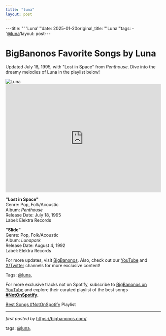 ```yaml
---
title: "luna"
layout: post
---
```

---title: "' 'Luna''"date: 2025-01-20original_title: "'Luna'"tags:  - '[@luna](/tags/luna/)'layout: post---<!-- Title of the Post --><h1 >BigBanonos Favorite Songs by Luna</h1> <!-- Introductory Text --><p >Updated July 18, 1995, with "Lost in Space" from <em>Penthouse</em>. Dive into the dreamy melodies of Luna in the playlist below!</p> <!-- Featured Image --><div > <img src="https://i.scdn.co/image/ab6761610000e5eb7bbb4aa16fe88118935068d5" alt="Luna" /></div> <!-- Spotify Embed --><div > <iframe src="https://open.spotify.com/embed/playlist/5YbaKuoqJLCC5qFFjcIj2Y?utm_source=generator" width="100%" height="352" frameborder="0" allowfullscreen="" allow="autoplay; clipboard-write; encrypted-media; fullscreen; picture-in-picture" loading="lazy"></iframe></div> <!-- Song Information --><div > <p><strong>"Lost in Space"</strong><br> Genre: Pop, Folk/Acoustic<br> Album: <em>Penthouse</em><br> Release Date: July 18, 1995<br> Label: Elektra Records</p> <p><strong>"Slide"</strong><br> Genre: Pop, Folk/Acoustic<br> Album: <em>Lunapark</em><br> Release Date: August 4, 1992<br> Label: Elektra Records</p></div> <!-- Footer Links --><div > <p>For more updates, visit <a href="https://bigbanonos.com/" target="_blank">BigBanonos</a>. Also, check out our <a href="https://www.youtube.com/[@BigBanonos](/tags/BigBanonos/)" target="_blank">YouTube</a> and <a href="https://x.com/bigbanonos" target="_blank">X/Twitter</a> channels for more exclusive content!</p></div> <!-- Tags --><p >Tags: [@luna](/tags/luna/),</p><!--Subscribe and Playlist Links--><div>    <p>For more exclusive tracks not on Spotify, subscribe to <a href="https://www.youtube.com/[@BigBanonos](/tags/BigBanonos/)" target="_blank">BigBanonos on YouTube</a> and explore their curated playlist of the best songs <strong>[#NotOnSpotify](/tags/NotOnSpotify/)</strong>.</p>    <p><a href="https://www.youtube.com/playlist?list=PLtuNtuTatqI0kFahUCbtbfenC_ET5O_tr" target="_blank">Best Songs [#NotOnSpotify](/tags/NotOnSpotify/) Playlist<br /></a></p></div><hr /><p><em>first posted by</em> <a href="https://bigbanonos.com/" rel="noopener" target="_new">https://bigbanonos.com/</a></p><p>tags: [@luna](/tags/luna/),</p>